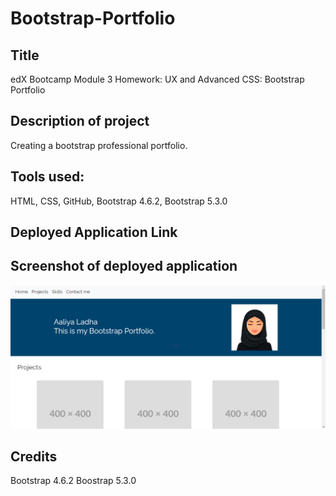 # Bootstrap-Portfolio

## Title
edX Bootcamp Module 3 Homework: UX and Advanced CSS: Bootstrap Portfolio

## Description of project
Creating a bootstrap professional portfolio.

## Tools used:
HTML,
CSS,
GitHub,
Bootstrap 4.6.2,
Bootstrap 5.3.0

## Deployed Application Link

## Screenshot of deployed application 
![Screenshot of Bootstrap portfolio](./images/ScreenshotModule3hwk.png)


## Credits 
Bootstrap 4.6.2
Boostrap 5.3.0
